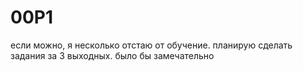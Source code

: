 # 00P1

если можно, я несколько отстаю от обучение. планирую сделать задания за 3 выходных. было бы замечательно